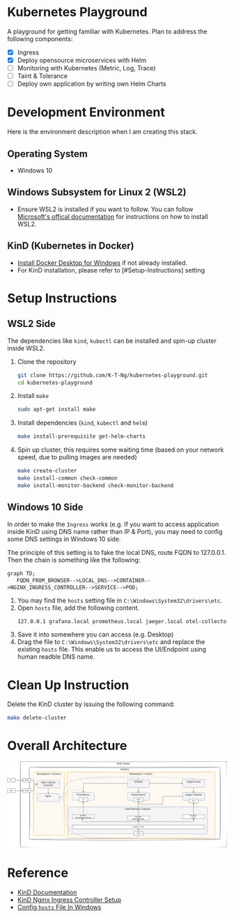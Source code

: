 # Kubernetes Playground
A playground for getting familiar with Kubernetes. Plan to address the following components:
- [x] Ingress
- [x] Deploy opensource microservices with Helm
- [ ] Monitoring with Kubernetes (Metric, Log, Trace)
- [ ] Taint & Tolerance
- [ ] Deploy own application by writing own Helm Charts

# Development Environment
Here is the environment description when I am creating this stack.
## Operating System
* Windows 10

## Windows Subsystem for Linux 2 (WSL2)
* Ensure WSL2 is installed if you want to follow. You can follow [Microsoft's offical documentation](https://learn.microsoft.com/en-us/windows/wsl/install) for instructions on how to install WSL2.

## KinD (Kubernetes in Docker)
* [Install Docker Desktop for Windows](https://docs.docker.com/desktop/install/windows-install/) if not already installed.
* For KinD installation, please refer to [#Setup-Instructions] setting

# Setup Instructions
## WSL2 Side
The dependencies like `kind`, `kubectl` can be installed and spin-up cluster inside WSL2.
1. Clone the repository
   ```bash
   git clone https://github.com/K-T-Ng/kubernetes-playground.git
   cd kubernetes-playground
   ```
2. Install `make`
   ```bash
   sudo apt-get install make
   ```
3. Install dependencies (`kind`, `kubectl` and `helm`)
   ```sh
   make install-prerequisite get-helm-charts
   ```
4. Spin up cluster, this requires some waiting time (based on your network speed, due to pulling images are needed)
   ```sh
   make create-cluster
   make install-common check-common
   make install-monitor-backend check-monitor-backend
   ```

## Windows 10 Side
In order to make the `Ingress` works (e.g. If you want to access application inside KinD using DNS name rather than IP & Port), you may need to config some DNS settings in Windows 10 side.

The principle of this setting is to fake the local DNS, route FQDN to 127.0.0.1. Then the chain is something like the following:
```mermaid
graph TD;
   FQDN_FROM_BROWSER-->LOCAL_DNS-->CONTAINER-->NGINX_INGRESS_CONTROLLER-->SERVICE-->POD;
```

1. You may find the `hosts` setting file in `C:\Windows\System32\drivers\etc`.
2. Open `hosts` file, add the following content.
   ```txt
   127.0.0.1 grafana.local prometheus.local jaeger.local otel-collector.local
   ```
3. Save it into somewhere you can access (e.g. Desktop)
4. Drag the file to `C:\Windows\System32\drivers\etc` and replace the existing `hosts` file. This enable us to access the UI/Endpoint using human readble DNS name.

# Clean Up Instruction
Delete the KinD cluster by issuing the following command:
```sh
make delete-cluster
```

# Overall Architecture
![Architecture](./docs/kubernetes-playground.drawio.png)

# Reference
- [KinD Documentation](https://kind.sigs.k8s.io/)
- [KinD Nginx Ingress Controller Setup](https://kind.sigs.k8s.io/docs/user/ingress/#ingress-nginx)
- [Config `hosts` File In Windows](https://blog.gtwang.org/windows/windows-linux-hosts-file-configuration/)
